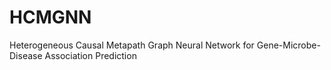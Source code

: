 # HCMGNN
Heterogeneous Causal Metapath Graph Neural Network for Gene-Microbe-Disease Association Prediction
